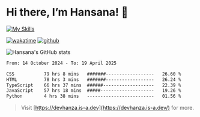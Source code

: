 # Hi there, I’m Hansana! 👋

[![My Skills](https://skillicons.dev/icons?i=js,ts,react,angular,nodejs,py,wordpress,css,html)](https://hansana.is-a.dev)

[![wakatime](https://wakatime.com/badge/user/cf3817f9-1dca-4dc8-876a-c4ae6f6942cc.svg)](https://wakatime.com/@cf3817f9-1dca-4dc8-876a-c4ae6f6942cc)
[![github](https://img.shields.io/github/followers/DevHanza?logo=github&style=plastic)](https://github.com/DevHanza?tab=followers)

![Hansana's GitHub stats](https://github-readme-stats.vercel.app/api?username=DevHanza\&hide=issues\&show_icons=true&theme=dark)

<!--START_SECTION:waka-->

```txt
From: 14 October 2024 - To: 19 April 2025

CSS           79 hrs 8 mins   #######------------------   26.60 %
HTML          78 hrs 3 mins   #######------------------   26.24 %
TypeScript    66 hrs 37 mins  ######-------------------   22.39 %
JavaScript    57 hrs 18 mins  #####--------------------   19.26 %
Python        4 hrs 38 mins   -------------------------   01.56 %
```

<!--END_SECTION:waka-->

> Visit [https://devhanza.is-a.dev](https://devhanza.is-a.dev/) for more.

